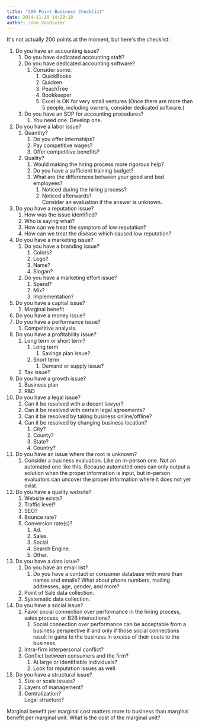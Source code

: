 ```yaml
---
title: "200 Point Business Checklist"
date: 2014-11-10 14:29:18
author: John Vandivier
---
```




It's not actually 200 points at the moment, but here's the checklist:
<ol>
	<li>Do you have an accounting issue?
<ol>
	<li>Do you have dedicated accounting staff?</li>
	<li>Do you have dedicated accounting software?
<ol>
	<li>Consider some.
<ol>
	<li>QuickBooks</li>
	<li>Quicken</li>
	<li>PeachTree</li>
	<li>Bookkeeper</li>
	<li>Excel is OK for very small ventures (Once there are more than 5 people, including owners, consider dedicated software.)</li>
</ol>
</li>
</ol>
</li>
	<li>Do you have an SOP for accounting procedures?
<ol>
	<li>You need one. Develop one.</li>
</ol>
</li>
</ol>
</li>
	<li>Do you have a labor issue?
<ol>
	<li>Quantity?
<ol>
	<li>Do you offer internships?</li>
	<li>Pay competitive wages?</li>
	<li>Offer competitive benefits?</li>
</ol>
</li>
	<li>Quality?
<ol>
	<li>Would making the hiring process more rigorous help?</li>
	<li>Do you have a sufficient training budget?</li>
	<li>What are the differences between your good and bad employees?
<ol>
	<li>Noticed during the hiring process?</li>
	<li>Noticed afterwards?</li>
Consider an evaluation if the answer is unknown.</ol>
</li>
</ol>
</li>
</ol>
</li>
	<li>Do you have a reputation issue?
<ol>
	<li>How was the issue identified?</li>
	<li>Who is saying what?</li>
	<li>How can we treat the symptom of low reputation?</li>
	<li>How can we treat the disease which caused low reputation?</li>
</ol>
</li>
	<li>Do you have a marketing issue?
<ol>
	<li>Do you have a branding issue?
<ol>
	<li>Colors?</li>
	<li>Logo?</li>
	<li>Name?</li>
	<li>Slogan?</li>
</ol>
</li>
	<li>Do you have a marketing effort issue?
<ol>
	<li>Spend?</li>
	<li>Mix?</li>
	<li>Implementation?</li>
</ol>
</li>
</ol>
</li>
	<li>Do you have a capital issue?
<ol>
	<li>Marginal benefit</li>
</ol>
</li>
	<li>Do you have a money issue?</li>
	<li>Do you have a performance issue?
<ol>
	<li>Competitive analysis.</li>
</ol>
</li>
	<li>Do you have a profitability issue?
<ol>
	<li>Long term or short term?
<ol>
	<li>Long term
<ol>
	<li>Savings plan issue?</li>
</ol>
</li>
	<li>Short term
<ol>
	<li>Demand or supply issue?</li>
</ol>
</li>
</ol>
</li>
	<li>Tax issue?</li>
</ol>
</li>
	<li>Do you have a growth issue?
<ol>
	<li>Business plan</li>
	<li>R&amp;D</li>
</ol>
</li>
	<li>Do you have a legal issue?
<ol>
	<li>Can it be resolved with a decent lawyer?</li>
	<li>Can it be resolved with certain legal agreements?</li>
	<li>Can it be resolved by taking business online/offline?</li>
	<li>Can it be resolved by changing business location?
<ol>
	<li>City?</li>
	<li>County?</li>
	<li>State?</li>
	<li>Country?</li>
</ol>
</li>
</ol>
</li>
	<li>Do you have an issue where the root is unknown?
<ol>
	<li>Consider a business evaluation. Like an in-person one. Not an automated one like this. Because automated ones can only output a solution when the proper information is input, but in-person evaluators can uncover the proper information where it does not yet exist.</li>
</ol>
</li>
	<li>Do you have a quality website?
<ol>
	<li>Website exists?</li>
	<li>Traffic level?</li>
	<li>SEO?</li>
	<li>Bounce rate?</li>
	<li>Conversion rate(s)?
<ol>
	<li>Ad.</li>
	<li>Sales.</li>
	<li>Social.</li>
	<li>Search Engine.</li>
	<li>Other.</li>
</ol>
</li>
</ol>
</li>
	<li>Do you have a data issue?
<ol>
	<li>Do you have an email list?
<ol>
	<li>Do you have a contact or consumer database with more than names and emails? What about phone numbers, mailing addresses, age, gender, and more?</li>
</ol>
</li>
	<li>Point of Sale data collection.</li>
	<li>Systematic data collection.</li>
</ol>
</li>
	<li>Do you have a social issue?
<ol>
	<li>Favor social connection over performance in the hiring process, sales process, or B2B interactions?
<ol>
	<li>Social connection over performance can be acceptable from a business perspective if and only if those social connections result in gains to the business in excess of their costs to the business.</li>
</ol>
</li>
	<li>Intra-firm interpersonal conflict?</li>
	<li>Conflict between consumers and the firm?
<ol>
	<li>At large or identifiable individuals?</li>
	<li>Look for reputation issues as well.</li>
</ol>
</li>
</ol>
</li>
	<li>Do you have a structural issue?
<ol>
	<li>Size or scale issues?</li>
	<li>Layers of management?</li>
	<li>Centralization?</li>
Legal structure?</ol>
</li>
</ol>
Marginal benefit per marginal cost matters more to business than marginal benefit per marginal unit. What is the cost of the marginal unit?